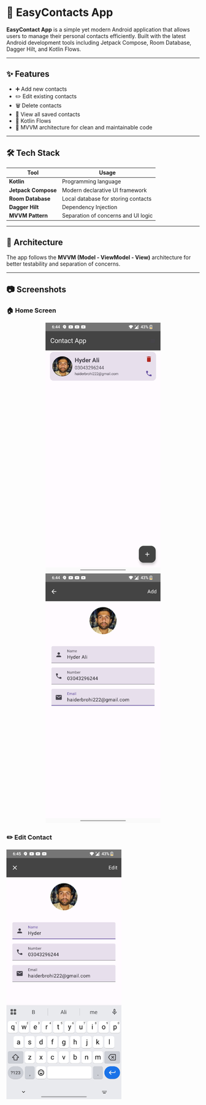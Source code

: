 # 📱 EasyContacts App

**EasyContact App** is a simple yet modern Android application that allows users to manage their personal contacts efficiently. Built with the latest Android development tools including Jetpack Compose, Room Database, Dagger Hilt, and Kotlin Flows.

---

## ✨ Features

- ➕ Add new contacts
- ✏️ Edit existing contacts
- 🗑️ Delete contacts
- 👀 View all saved contacts
- 🔄 Kotlin Flows
- 📐 MVVM architecture for clean and maintainable code

---

## 🛠️ Tech Stack

| Tool               | Usage                             |
|--------------------|------------------------------------|
| **Kotlin**         | Programming language               |
| **Jetpack Compose**| Modern declarative UI framework    |
| **Room Database**  | Local database for storing contacts|
| **Dagger Hilt**    | Dependency Injection               |
| **MVVM Pattern**   | Separation of concerns and UI logic|

---

## 🧱 Architecture

The app follows the **MVVM (Model - ViewModel - View)** architecture for better testability and separation of concerns.

---

## 📷 Screenshots

### 🏠 Home Screen  
<p align="center">
  <img src="assets/home_screen.jpg" width="300" alt="Home Screen"/>
  <img src="assets/add_contact.jpg" width="300" alt="Add Contact Screen"/>
</p>

### ✏️ Edit Contact  
<img src="assets/edit_contact.jpg" width="300" alt="Edit Contact Screen"/>

